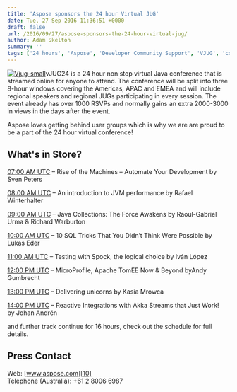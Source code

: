 ```yaml
---
title: 'Aspose sponsors the 24 hour Virtual JUG'
date: Tue, 27 Sep 2016 11:36:51 +0000
draft: false
url: /2016/09/27/aspose-sponsors-the-24-hour-virtual-jug/
author: Adam Skelton
summary: ''
tags: ['24 hours', 'Aspose', 'Developer Community Support', 'VJUG', 'conference', 'java', 'user groups', 'virtual developers']
---
```


[![][1]](https://blog.aspose.com/wp-content/uploads/sites/2/2016/09/Vjug-small1.png)vJUG24 is a 24 hour non stop virtual Java conference that is streamed online for anyone to attend. The conference will be split into three 8-hour windows covering the Americas, APAC and EMEA and will include regional speakers and regional JUGs participating in every session. The event already has over 1000 RSVPs and normally gains an extra 2000-3000 in views in the days after the event.

Aspose loves getting behind user groups which is why we are are proud to be a part of the 24 hour virtual conference!

## What's in Store?

[07:00 AM UTC][2] – Rise of the Machines – Automate Your Development by Sven Peters

[08:00 AM UTC][3] – An introduction to JVM performance by Rafael Winterhalter

[09:00 AM UTC][4] – Java Collections: The Force Awakens by Raoul-Gabriel Urma & Richard Warburton

[10:00 AM UTC][5] – 10 SQL Tricks That You Didn’t Think Were Possible by Lukas Eder

[11:00 AM UTC][6] – Testing with Spock, the logical choice by Iván López

[12:00 PM UTC][7] – MicroProfile, Apache TomEE Now & Beyond byAndy Gumbrecht

[13:00 PM UTC][8] – Delivering unicorns by Kasia Mrowca

[14:00 PM UTC][9] – Reactive Integrations with Akka Streams that Just Work! by Johan Andrén

and further track continue for 16 hours, check out the schedule for full details.

## Press Contact

Web: [www.aspose.com][10]  
Telephone (Australia): +61 2 8006 6987




[1]: https://blog.aspose.com/wp-content/uploads/sites/2/2016/09/Vjug-small1.png "Vjug-small"
[2]: https://www.timeanddate.com/worldclock/fixedtime.html?iso=20160927T0700
[3]: https://www.timeanddate.com/worldclock/fixedtime.html?iso=20160927T0800
[4]: https://www.timeanddate.com/worldclock/fixedtime.html?iso=20160927T0709
[5]: https://www.timeanddate.com/worldclock/fixedtime.html?iso=20160927T1000
[6]: https://www.timeanddate.com/worldclock/fixedtime.html?iso=20160927T1100
[7]: https://www.timeanddate.com/worldclock/fixedtime.html?iso=20160927T1200
[8]: https://www.timeanddate.com/worldclock/fixedtime.html?iso=20160927T1300
[9]: https://www.timeanddate.com/worldclock/fixedtime.html?iso=20160927T1400
[10]: http://www.aspose.com/



